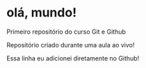 # olá, mundo!
 Primeiro repositório do curso Git e Github

 Repositório criado durante uma aula ao vivo!
 
 Essa linha eu adicionei diretamente no Github!
